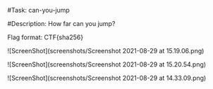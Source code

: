 #Task: can-you-jump

#Description:
How far can you jump?

Flag format: CTF{sha256}


![ScreenShot](screenshots/Screenshot 2021-08-29 at 15.19.06.png)


![ScreenShot](screenshots/Screenshot 2021-08-29 at 15.20.54.png)


![ScreenShot](screenshots/Screenshot 2021-08-29 at 14.33.09.png)

